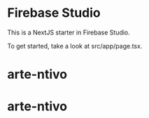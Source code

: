# Firebase Studio

This is a NextJS starter in Firebase Studio.

To get started, take a look at src/app/page.tsx.
# arte-ntivo
# arte-ntivo
